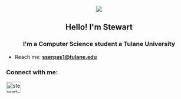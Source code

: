 <p align="center">
  <img src="https://64.media.tumblr.com/8b2a2d3957cf13e5548f08504f0e1d4a/tumblr_owsbgsWF5R1r5u9m2o3_r1_500.gif" />
</p>


<h2 align="center">Hello! I'm Stewart</h1>
<h3 align="center">I'm a Computer Science student a Tulane University</h3>

- Reach me: **sserpas1@tulane.edu**

<h3 align="left">Connect with me:</h3>
<p align="left">
<a href="https://linkedin.com/in/stewart-serpas" target="blank"><img align="center" src="https://raw.githubusercontent.com/rahuldkjain/github-profile-readme-generator/master/src/images/icons/Social/linked-in-alt.svg" alt="stewart-serpas" height="30" width="40" /></a>
</p>
